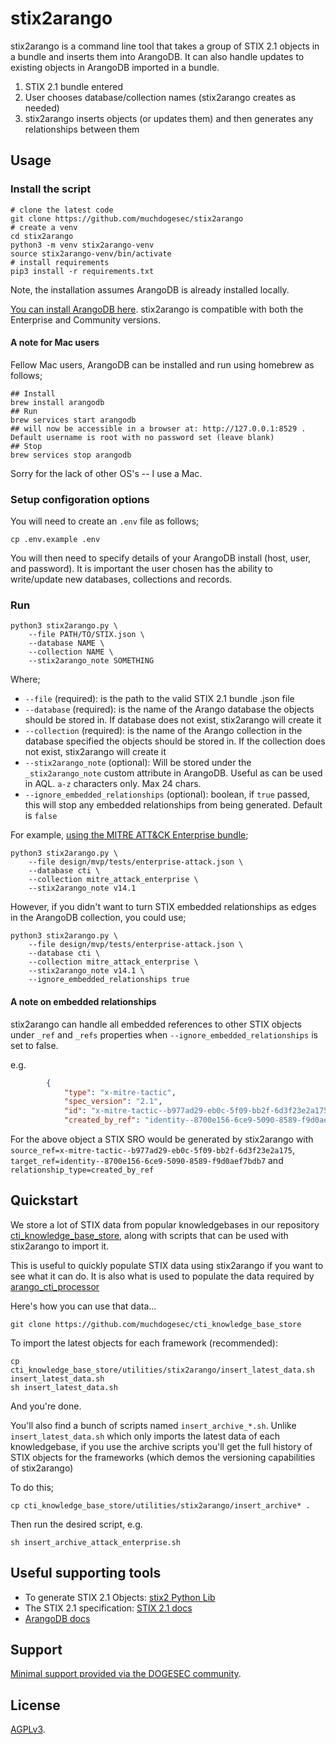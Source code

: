 # stix2arango

stix2arango is a command line tool that takes a group of STIX 2.1 objects in a bundle and inserts them into ArangoDB. It can also handle updates to existing objects in ArangoDB imported in a bundle.

1. STIX 2.1 bundle entered
2. User chooses database/collection names (stix2arango creates as needed)
3. stix2arango inserts objects (or updates them) and then generates any relationships between them

## Usage

### Install the script

```shell
# clone the latest code
git clone https://github.com/muchdogesec/stix2arango
# create a venv
cd stix2arango
python3 -m venv stix2arango-venv
source stix2arango-venv/bin/activate
# install requirements
pip3 install -r requirements.txt
````

Note, the installation assumes ArangoDB is already installed locally.

[You can install ArangoDB here](https://arangodb.com/download/). stix2arango is compatible with both the Enterprise and Community versions.

#### A note for Mac users

Fellow Mac users, ArangoDB can be installed and run using homebrew as follows;

```shell
## Install
brew install arangodb
## Run
brew services start arangodb
## will now be accessible in a browser at: http://127.0.0.1:8529 . Default username is root with no password set (leave blank) 
## Stop
brew services stop arangodb
```

Sorry for the lack of other OS's -- I use a Mac.

### Setup configoration options

You will need to create an `.env` file as follows;

```shell
cp .env.example .env
```

You will then need to specify details of your ArangoDB install (host, user, and password). It is important the user chosen has the ability to write/update new databases, collections and records.

### Run

```shell
python3 stix2arango.py \
	--file PATH/TO/STIX.json \
	--database NAME \
	--collection NAME \
	--stix2arango_note SOMETHING
```

Where;

* `--file` (required): is the path to the valid STIX 2.1 bundle .json file
* `--database` (required): is the name of the Arango database the objects should be stored in. If database does not exist, stix2arango will create it
* `--collection` (required): is the name of the Arango collection in the database specified the objects should be stored in. If the collection does not exist, stix2arango will create it
* `--stix2arango_note` (optional): Will be stored under the `_stix2arango_note` custom attribute in ArangoDB. Useful as can be used in AQL. `a-z` characters only. Max 24 chars.
* `--ignore_embedded_relationships` (optional): boolean, if `true` passed, this will stop any embedded relationships from being generated. Default is `false`

For example, [using the MITRE ATT&CK Enterprise bundle](https://raw.githubusercontent.com/mitre/cti/master/enterprise-attack/enterprise-attack.json);

```shell
python3 stix2arango.py \
	--file design/mvp/tests/enterprise-attack.json \
	--database cti \
	--collection mitre_attack_enterprise \
	--stix2arango_note v14.1
```

However, if you didn't want to turn STIX embedded relationships as edges in the ArangoDB collection, you could use;

```shell
python3 stix2arango.py \
	--file design/mvp/tests/enterprise-attack.json \
	--database cti \
	--collection mitre_attack_enterprise \
	--stix2arango_note v14.1 \
	--ignore_embedded_relationships true
```

#### A note on embedded relationships

stix2arango can handle all embedded references to other STIX objects under `_ref` and `_refs` properties when `--ignore_embedded_relationships` is set to false.

e.g.

```json
        {
            "type": "x-mitre-tactic",
            "spec_version": "2.1",
            "id": "x-mitre-tactic--b977ad29-eb0c-5f09-bb2f-6d3f23e2a175",
            "created_by_ref": "identity--8700e156-6ce9-5090-8589-f9d0aef7bdb7",
```

For the above object a STIX SRO would be generated by stix2arango with `source_ref=x-mitre-tactic--b977ad29-eb0c-5f09-bb2f-6d3f23e2a175`, `target_ref=identity--8700e156-6ce9-5090-8589-f9d0aef7bdb7` and `relationship_type=created_by_ref`

## Quickstart

We store a lot of STIX data from popular knowledgebases in our repository [cti_knowledge_base_store](https://github.com/muchdogesec/cti_knowledge_base_store), along with scripts that can be used with stix2arango to import it.

This is useful to quickly populate STIX data using stix2arango if you want to see what it can do. It is also what is used to populate the data required by [arango_cti_processor](https://github.com/muchdogesec/arango_cti_processor/)

Here's how you can use that data...

```shell
git clone https://github.com/muchdogesec/cti_knowledge_base_store
```

To import the latest objects for each framework (recommended):

```shell
cp cti_knowledge_base_store/utilities/stix2arango/insert_latest_data.sh insert_latest_data.sh
sh insert_latest_data.sh
```

And you're done.

You'll also find a bunch of scripts named `insert_archive_*.sh`. Unlike `insert_latest_data.sh` which only imports the latest data of each knowledgebase, if you use the archive scripts you'll get the full history of STIX objects for the frameworks (which demos the versioning capabilities of stix2arango)

To do this;

```shell
cp cti_knowledge_base_store/utilities/stix2arango/insert_archive* .
```

Then run the desired script, e.g.

```shell
sh insert_archive_attack_enterprise.sh
```

## Useful supporting tools

* To generate STIX 2.1 Objects: [stix2 Python Lib](https://stix2.readthedocs.io/en/latest/)
* The STIX 2.1 specification: [STIX 2.1 docs](https://docs.oasis-open.org/cti/stix/v2.1/stix-v2.1.html)
* [ArangoDB docs](https://docs.arangodb.com/3.11/about-arangodb/)

## Support

[Minimal support provided via the DOGESEC community](https://community.dogesec.com/).

## License

[AGPLv3](/LICENSE).